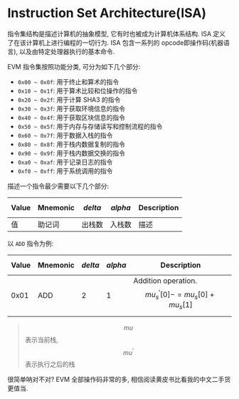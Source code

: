 # Instruction Set Architecture(ISA)

指令集结构是描述计算机的抽象模型, 它有时也被成为计算机体系结构. ISA 定义了在该计算机上进行编程的一切行为. ISA 包含一系列的 opcode即操作码(机器语言), 以及由特定处理器执行的基本命令.

EVM 指令集按照功能分类, 可分为如下几个部分:

- `0x00 ~ 0x0f`: 用于终止和算术的指令
- `0x10 ~ 0x1f`: 用于算术比较和位操作的指令
- `0x20 ~ 0x2f`: 用于计算 SHA3 的指令
- `0x30 ~ 0x3f`: 用于获取环境信息的指令
- `0x40 ~ 0x4f`: 用于获取区块信息的指令
- `0x50 ~ 0x5f`: 用于内存与存储读写和控制流程的指令
- `0x60 ~ 0x7f`: 用于数据入栈的指令
- `0x80 ~ 0x8f`: 用于栈内数据复制的指令
- `0x90 ~ 0x9f`: 用于栈内数据交换的指令
- `0xa0 ~ 0xaf`: 用于记录日志的指令
- `0xf0 ~ 0xff`: 用于系统调用的指令

描述一个指令最少需要以下几个部分:

| Value | Mnemonic | $$ delta $$ | $$ alpha $$ | Description |
|-------|----------|-------------|-------------|-------------|
| 值     | 助记词      | 出栈数         | 入栈数         | 描述          |

以 `ADD` 指令为例:

| Value | Mnemonic | $$ delta $$ | $$ alpha $$ | Description                                              |
|-------|----------|-------------|-------------|----------------------------------------------------------|
| 0x01  | ADD      | 2           | 1           | Addition operation. $$ mu_s^'[0] -= mu_s[0] + mu_s[1] $$ |

> $$ mu $$ 表示当前栈, $$ mu^' $$ 表示执行之后的栈

很简单呐对不对? EVM 全部操作码非常的多, 相信阅读黄皮书比看我的中文二手货更值当.
